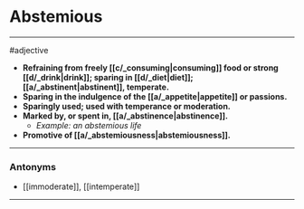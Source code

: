 # Abstemious
---
#adjective
- **Refraining from freely [[c/_consuming|consuming]] food or strong [[d/_drink|drink]]; sparing in [[d/_diet|diet]]; [[a/_abstinent|abstinent]], temperate.**
- **Sparing in the indulgence of the [[a/_appetite|appetite]] or passions.**
- **Sparingly used; used with temperance or moderation.**
- **Marked by, or spent in, [[a/_abstinence|abstinence]].**
	- _Example: an abstemious life_
- **Promotive of [[a/_abstemiousness|abstemiousness]].**
---
### Antonyms
- [[immoderate]], [[intemperate]]
---
